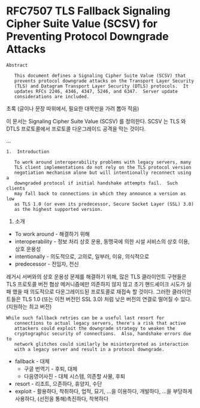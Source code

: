 # RFC7507 TLS Fallback Signaling Cipher Suite Value (SCSV) for Preventing Protocol Downgrade Attacks

```
Abstract

   This document defines a Signaling Cipher Suite Value (SCSV) that
   prevents protocol downgrade attacks on the Transport Layer Security
   (TLS) and Datagram Transport Layer Security (DTLS) protocols.  It
   updates RFCs 2246, 4346, 4347, 5246, and 6347.  Server update
   considerations are included.
```

초록 (글이나 문장 따위에서, 필요한 대목만을 가려 뽑아 적음)

이 문서는 Signaling Cipher Suite Value (SCSV) 를 정의한다. SCSV 는 TLS 와 DTLS 프로토콜에서 프로토콜 다운그레이드 공격을 막는 것이다.

...

```
1.  Introduction

   To work around interoperability problems with legacy servers, many
   TLS client implementations do not rely on the TLS protocol version
   negotiation mechanism alone but will intentionally reconnect using a
   downgraded protocol if initial handshake attempts fail.  Such clients
   may fall back to connections in which they announce a version as low
   as TLS 1.0 (or even its predecessor, Secure Socket Layer (SSL) 3.0)
   as the highest supported version.
```

1. 소개

* To work around - 해결하기 위해
* interoperability - 정보 처리 상호 운용, 동맹국에 의한 시설 서비스의 상호 이용, 상호 운용성
* intentionally - 의도적으로, 고의로, 일부러, 이유, 의식적으로
* predecessor - 전임자, 전신

레거시 서버와의 상호 운용성 문제를 해결하기 위해, 많은 TLS 클라이언트 구현들은 TLS 프로토콜 버전 협상 메커니즘에만 의존하지 않지 않고
초기 핸드셰이크 시도가 실패 했을 때 의도적으로 다운그레이드된 프로토콜로 재접속 할 것이다.
그러한 클라이언트들은 TLS 1.0 (또는 이전 버전인 SSL 3.0) 처럼 낮은 버전의 연결로 떨어질 수 있다. (지원하는 최고 버전)

```
While such fallback retries can be a useful last resort for
   connections to actual legacy servers, there's a risk that active
   attackers could exploit the downgrade strategy to weaken the
   cryptographic security of connections.  Also, handshake errors due to
   network glitches could similarly be misinterpreted as interaction
   with a legacy server and result in a protocol downgrade.
```

* fallback - 대체
  * 구글 번역기 - 후퇴, 대체
  * 다음영어사진 - 대체 시스템, 의존할 사물, 후퇴
* resort - 리조트, 으존하다, 휴양지, 수단
* exploit - 활용하다, 착취하다, 업적, 묘기, ...을 이용하다, 개발하다, ...을 부당하게 사용하다, (선전을 통해)촉진하다, 착복하다

